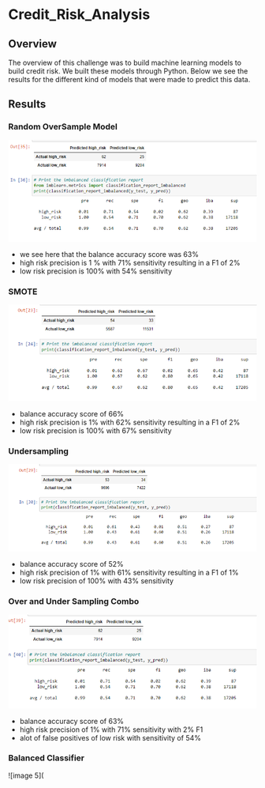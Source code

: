 # Credit_Risk_Analysis
## Overview 
The overview of this challenge was to build machine learning models to build credit risk. We built these models through Python. Below we see the results for the different kind of models that were made to predict this data. 
## Results 
### Random OverSample Model

![image1](https://github.com/mckjack/Credit_Risk_Analysis/blob/main/Images/Oversampling.png)
- we see here that the balance accuracy score was 63%
- high risk precision is 1 %  with 71% sensitivity resulting in a F1 of 2%
- low risk precision is 100% with 54% sensitivity

### SMOTE 
![image 2](https://github.com/mckjack/Credit_Risk_Analysis/blob/main/Images/SMOTE.png)
- balance accuracy score of 66%
- high risk precision is 1% with 62% sensitivity resulting in a F1 of 2%
- low risk precision is 100% with 67% sensitivity

### Undersampling 
![image 3](https://github.com/mckjack/Credit_Risk_Analysis/blob/main/Images/Undersampling.png)
- balance accuracy score of 52%
- high risk precision of 1% with 61% sensitivity resulting in a F1 of 1%
- low risk precision of 100% with 43% sensitivity

### Over and Under Sampling Combo
![image 4](https://github.com/mckjack/Credit_Risk_Analysis/blob/main/Images/Combo.png)
- balance accuracy score of 63%
- high risk precision of 1% with 71% sensitivity with 2% F1
- alot of false positives of low risk with sensitivity of 54%

### Balanced Classifier
![image 5](


